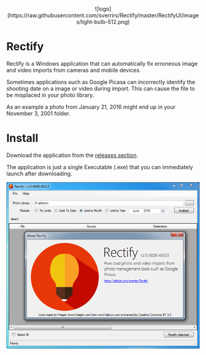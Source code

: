 <p align="center">
  ![logo](https://raw.githubusercontent.com/sverrirs/Rectify/master/RectifyUI/images/light-bulb-512.png)
  <!--img src="https://raw.githubusercontent.com/sverrirs/Rectify/master/RectifyUI/images/light-bulb-512.png" alt="Rectify logo"  property="og:image" width="256"/-->
</p>

# Rectify
Rectify is a Windows application that can automatically fix erroneous image and video imports from cameras and mobile devices. 

Sometimes applications such as Google Picasa can incorrectly identify the shooting date on a image or video during import. This can cause the file to be misplaced in your photo library. 

As an example a photo from January 21, 2016 might end up in your November 3, 2001 folder.

# Install
Download the application from the <a href="https://github.com/sverrirs/Rectify/releases">releases section</a>. 

The application is just a single Executable (.exe) that you can immediately launch after downloading.

<p align="center">
  <img src="https://raw.githubusercontent.com/sverrirs/Rectify/master/Docs/v2.0/screenshot.png" alt="Rectify's main screen" />
</p>

<link href='https://raw.githubusercontent.com/sverrirs/Rectify/master/RectifyUI/images/light-bulb-512.png' rel='image_src'/>
<meta content='https://raw.githubusercontent.com/sverrirs/Rectify/master/RectifyUI/images/light-bulb-512.png' property='og:image'/>
<meta content='https://raw.githubusercontent.com/sverrirs/Rectify/master/RectifyUI/images/light-bulb-512.png' name='twitter:image:src'/>